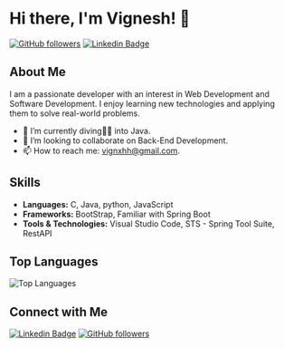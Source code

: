 # Hi there, I'm Vignesh! 👋

[![GitHub followers](https://img.shields.io/github/followers/vignxhh?label=Follow&style=social)](https://github.com/vignxhh)
[![Linkedin Badge](https://img.shields.io/badge/-vignxhh-blue?style=flat-square&logo=Linkedin&logoColor=white&link=https://www.linkedin.com/in/vignxhh/)](https://www.linkedin.com/in/vignxhh/)

## About Me

I am a passionate developer with an interest in Web Development and Software Development. I enjoy learning new technologies and applying them to solve real-world problems.

- 🌱 I’m currently diving🏊‍♂️ into Java.
- 👯 I’m looking to collaborate on Back-End Development.
- 📫 How to reach me: vignxhh@gmail.com.

## Skills

- **Languages:** C, Java, python, JavaScript
- **Frameworks:** BootStrap, Familiar with Spring Boot
- **Tools & Technologies:** Visual Studio Code, STS - Spring Tool Suite, RestAPI

<!-- ## Projects

Here are a few projects I've worked on:

1. **[Project Name](link-to-project-repo):** Brief description of the project.
2. **[Project Name](link-to-project-repo):** Brief description of the project.
3. **[Project Name](link-to-project-repo):** Brief description of the project.
-->

<!-- ## GitHub Stats

![vignxhh's GitHub stats](https://github-readme-stats.vercel.app/api?username=vignxhh&show_icons=true&theme=radical) -->

## Top Languages

![Top Languages](https://github-readme-stats.vercel.app/api/top-langs/?username=vignxhh&layout=compact&theme=radical)

## Connect with Me

[![Linkedin Badge](https://img.shields.io/badge/-vignxhh-blue?style=flat-square&logo=Linkedin&logoColor=white&link=https://www.linkedin.com/in/vignxhh/)](https://www.linkedin.com/in/vignxhh/)
[![GitHub followers](https://img.shields.io/github/followers/vignxhh?label=Follow&style=social)](https://github.com/vignxhh)
<!---
vignxhh/vignxhh is a ✨ special ✨ repository because its `README.md` (this file) appears on your GitHub profile.
You can click the Preview link to take a look at your changes.
--->
